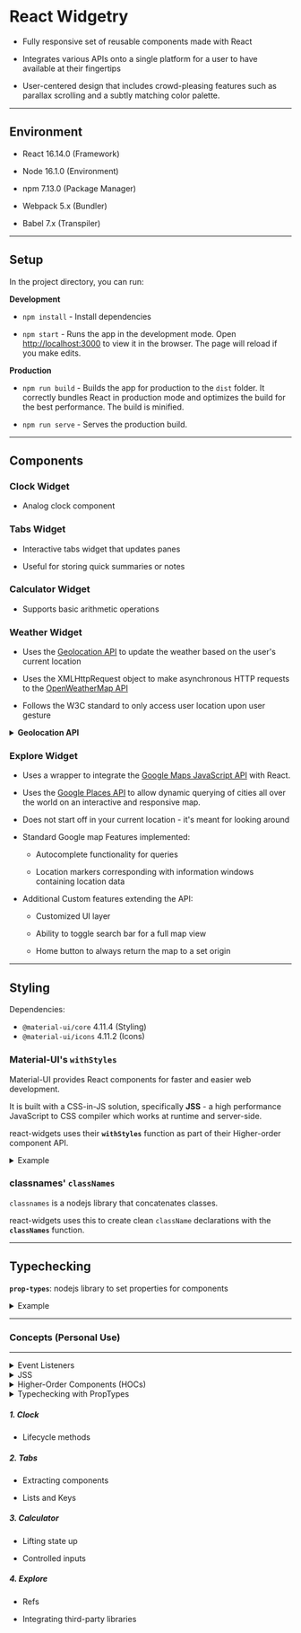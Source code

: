# React Widgetry

- Fully responsive set of reusable components made with React

- Integrates various APIs onto a single platform for a user to have available at their fingertips

- User-centered design that includes crowd-pleasing features
such as parallax scrolling and a subtly matching color palette.

---

## Environment

- React 16.14.0 (Framework)

- Node 16.1.0 (Environment)

- npm 7.13.0 (Package Manager)

- Webpack 5.x (Bundler)

- Babel 7.x (Transpiler)

---

## Setup

In the project directory, you can run:

**Development**

* `npm install` - Install dependencies

* `npm start` - Runs the app in the development mode. Open [http://localhost:3000](http://localhost:3000) to view it in the browser. The page will reload if you make edits.

**Production**

* `npm run build` - Builds the app for production to the `dist` folder. It correctly bundles React in production mode and optimizes the build for the best performance. The build is minified.

* `npm run serve` - Serves the production build.

---

## Components

### Clock Widget

- Analog clock component

### Tabs Widget

- Interactive tabs widget that updates panes

- Useful for storing quick summaries or notes

### Calculator Widget

- Supports basic arithmetic operations

### Weather Widget

- Uses the [Geolocation API](https://developer.mozilla.org/en-US/docs/Web/API/Geolocation_API) to update the weather based on the user's current location

- Uses the XMLHttpRequest object to make asynchronous HTTP requests to the [OpenWeatherMap API](https://openweathermap.org/)

- Follows the W3C standard to only access user location upon user gesture

<details><summary><strong>Geolocation API</strong></summary>

On a very basic level:

  1. Check if Geolocation is supported:

  ```JavaScript
  if ('geolocation' in navigator) {
  // geolocation is available
  } else {
  // geolocation IS NOT available
  }
  ```

  2. If supported, run the `getCurrentPosition()` method asynchronously. If not, display a message to the user

  3. If the `getCurrentPosition()` method is successful, it returns a `Position` object to the function specified in the parameter (cb)

  4. The cb function references a `Coordinates` obj on the passed `Position` obj to access the `latitude` and `longitude` properties

  </details>

### Explore Widget

- Uses a wrapper to integrate the [Google Maps JavaScript API](https://developers.google.com/maps/documentation/javascript/tutorial) with React.

- Uses the [Google Places API](https://developers.google.com/places/web-service/intro) to allow dynamic querying of cities all over the world on an interactive and responsive map.

- Does not start off in your current location - it's meant for looking around

- Standard Google map Features implemented:

  - Autocomplete functionality for queries

  - Location markers corresponding with information windows containing location data

- Additional Custom features extending the API:

  - Customized UI layer

  - Ability to toggle search bar for a full map view

  - Home button to always return the map to a set origin

---

## Styling

Dependencies:

- `@material-ui/core` 4.11.4 (Styling)
- `@material-ui/icons` 4.11.2 (Icons)

### Material-UI's  `withStyles`

Material-UI provides React components for faster and easier web development.

It is built with a CSS-in-JS solution, specifically **JSS** - a high performance JavaScript to CSS compiler which works at runtime and server-side.

react-widgets uses their **`withStyles`** function as part of their Higher-order component API.

<details><summary>Example</summary>

```Javascript
import React from 'react';
import PropTypes from 'prop-types';

import { withStyles } from '@material-ui/core/styles';
import Button from '@material-ui/core/Button';

const styles = {
  root: {
    background: 'linear-gradient(45deg, #FE6B8B 30%, #FF8E53 90%)',
    border: 0,
    borderRadius: 3,
    boxShadow: '0 3px 5px 2px rgba(255, 105, 135, .3)',
    color: 'white',
    height: 48,
    padding: '0 30px',
  },
};

function HigherOrderComponent(props) {
  const { classes } = props;
  return <Button className={classes.root}>Higher-order component</Button>;
}

HigherOrderComponent.propTypes = {
  classes: PropTypes.object.isRequired,
};

export default withStyles(styles)(HigherOrderComponent);
```

</details>

### classnames' `classNames`

`classnames` is a nodejs library that concatenates classes.

react-widgets uses this to create clean `className` declarations with the **`classNames`** function.

---

## Typechecking

**`prop-types`**: nodejs library to set properties for components

<details><summary>Example</summary>

```Javascript
import PropTypes from 'prop-types';

class ComponentName extends React.Component {
  render() {
    return (
      <h1>Hello, {this.props.name}</h1>
    );
  }
}

ComponentName.propTypes = {
  name: PropTypes.string
};

```

</details>

---

### Concepts (Personal Use)

---

<details>
  <summary>Event Listeners</summary>
  <br/>
  Using ES6 arrow functions allows us to define event listeners inside of components without having to do
  <code>this.listenerName = this.listenerName.bind(this);</code>
</details>

<details>
  <summary>JSS</summary>
  <br/>
  Using React with JSS for more powerful, declarative styling
</details>

<details>
  <summary>Higher-Order Components (HOCs)</summary>
  <br/>
  > "Concretely, a higher-order component is a function that takes a component and returns a new component."
</details>

<details>
  <summary>Typechecking with PropTypes</summary>
  <br/>
  > "React has some built-in typechecking abilities. To run typechecking on the props for a component, you can assign the special propTypes property."
</details>

##### 1. Clock

- Lifecycle methods

##### 2. Tabs

- Extracting components

- Lists and Keys

##### 3. Calculator

- Lifting state up

- Controlled inputs

##### 4. Explore

- Refs

- Integrating third-party libraries
